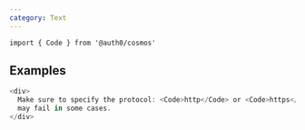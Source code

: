 ```yaml
---
category: Text
---
```


`import { Code } from '@auth0/cosmos'`

## Examples

```js
<div>
  Make sure to specify the protocol: <Code>http</Code> or <Code>https</Code>, otherwise the callback
  may fail in some cases.
</div>
```
